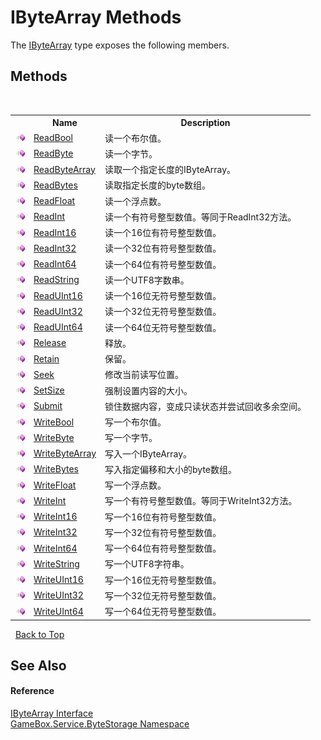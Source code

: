 # IByteArray Methods
 

The <a href="69eda9e7-73ef-a7c3-2002-dfb840101c61">IByteArray</a> type exposes the following members.


## Methods
&nbsp;<table><tr><th></th><th>Name</th><th>Description</th></tr><tr><td>![Public method](media/pubmethod.gif "Public method")</td><td><a href="7867272e-9b94-199d-1da2-ff2b43882d07">ReadBool</a></td><td>
读一个布尔值。</td></tr><tr><td>![Public method](media/pubmethod.gif "Public method")</td><td><a href="354d6c5d-40cf-e6e3-57ca-4cb9d8e2a1cc">ReadByte</a></td><td>
读一个字节。</td></tr><tr><td>![Public method](media/pubmethod.gif "Public method")</td><td><a href="927f92d2-5ba1-5ff7-9cb5-5ed7bff9f0d0">ReadByteArray</a></td><td>
读取一个指定长度的IByteArray。</td></tr><tr><td>![Public method](media/pubmethod.gif "Public method")</td><td><a href="075e3fe0-1b45-58f5-012f-214a25bcf0b2">ReadBytes</a></td><td>
读取指定长度的byte数组。</td></tr><tr><td>![Public method](media/pubmethod.gif "Public method")</td><td><a href="4cb9a856-769e-1569-e93b-34b6287e7e17">ReadFloat</a></td><td>
读一个浮点数。</td></tr><tr><td>![Public method](media/pubmethod.gif "Public method")</td><td><a href="1501a52d-52aa-ec24-9afd-e346b53b0808">ReadInt</a></td><td>
读一个有符号整型数值。等同于ReadInt32方法。</td></tr><tr><td>![Public method](media/pubmethod.gif "Public method")</td><td><a href="7cdb9d0d-17ca-2d63-5cf0-6ed2eb410d7a">ReadInt16</a></td><td>
读一个16位有符号整型数值。</td></tr><tr><td>![Public method](media/pubmethod.gif "Public method")</td><td><a href="31e5679f-05b9-7b2c-cef5-61f59288f3cd">ReadInt32</a></td><td>
读一个32位有符号整型数值。</td></tr><tr><td>![Public method](media/pubmethod.gif "Public method")</td><td><a href="a0b27678-ef87-b8a8-1698-4ddeae49e479">ReadInt64</a></td><td>
读一个64位有符号整型数值。</td></tr><tr><td>![Public method](media/pubmethod.gif "Public method")</td><td><a href="1e9d6ad6-0d8a-78b8-13df-c14b03462276">ReadString</a></td><td>
读一个UTF8字数串。</td></tr><tr><td>![Public method](media/pubmethod.gif "Public method")</td><td><a href="3e8549d1-c0a3-d1ac-23d8-56c6f252ccfd">ReadUInt16</a></td><td>
读一个16位无符号整型数值。</td></tr><tr><td>![Public method](media/pubmethod.gif "Public method")</td><td><a href="73e100bb-8039-7153-b4f8-5e1dc72de0a8">ReadUInt32</a></td><td>
读一个32位无符号整型数值。</td></tr><tr><td>![Public method](media/pubmethod.gif "Public method")</td><td><a href="d30916f5-400c-54d3-0704-06d2e1fa4b0f">ReadUInt64</a></td><td>
读一个64位无符号整型数值。</td></tr><tr><td>![Public method](media/pubmethod.gif "Public method")</td><td><a href="45d3803a-6845-ef32-d684-e10fd2a2c597">Release</a></td><td>
释放。</td></tr><tr><td>![Public method](media/pubmethod.gif "Public method")</td><td><a href="9dc12e13-3203-d9ba-62ec-c5139757b449">Retain</a></td><td>
保留。</td></tr><tr><td>![Public method](media/pubmethod.gif "Public method")</td><td><a href="6659b16b-39f6-a6ea-79b4-de2346e5fe5a">Seek</a></td><td>
修改当前读写位置。</td></tr><tr><td>![Public method](media/pubmethod.gif "Public method")</td><td><a href="093f97bb-6707-c05c-28f9-bc159b3a37f9">SetSize</a></td><td>
强制设置内容的大小。</td></tr><tr><td>![Public method](media/pubmethod.gif "Public method")</td><td><a href="6daa442f-5692-c2a3-2525-918ca187e205">Submit</a></td><td>
锁住数据内容，变成只读状态并尝试回收多余空间。</td></tr><tr><td>![Public method](media/pubmethod.gif "Public method")</td><td><a href="6962860b-2eaf-12ba-6558-e163dd051ad5">WriteBool</a></td><td>
写一个布尔值。</td></tr><tr><td>![Public method](media/pubmethod.gif "Public method")</td><td><a href="bad14fa1-a09c-b1de-b3df-d1739e764f1a">WriteByte</a></td><td>
写一个字节。</td></tr><tr><td>![Public method](media/pubmethod.gif "Public method")</td><td><a href="0cff0894-817a-a508-1697-7502e847631f">WriteByteArray</a></td><td>
写入一个IByteArray。</td></tr><tr><td>![Public method](media/pubmethod.gif "Public method")</td><td><a href="f5b03b6d-d218-03e2-e5a9-2c12e794a55b">WriteBytes</a></td><td>
写入指定偏移和大小的byte数组。</td></tr><tr><td>![Public method](media/pubmethod.gif "Public method")</td><td><a href="8f45c41c-ca1c-1a69-e8f2-e1206492e494">WriteFloat</a></td><td>
写一个浮点数。</td></tr><tr><td>![Public method](media/pubmethod.gif "Public method")</td><td><a href="41bb0570-8c6d-b0f3-287d-e819f26b911a">WriteInt</a></td><td>
写一个有符号整型数值。等同于WriteInt32方法。</td></tr><tr><td>![Public method](media/pubmethod.gif "Public method")</td><td><a href="4c60faf7-a8a6-0114-a0c7-b093e2b64aef">WriteInt16</a></td><td>
写一个16位有符号整型数值。</td></tr><tr><td>![Public method](media/pubmethod.gif "Public method")</td><td><a href="a1cb6d14-93e6-cb78-c002-911770a4d5ac">WriteInt32</a></td><td>
写一个32位有符号整型数值。</td></tr><tr><td>![Public method](media/pubmethod.gif "Public method")</td><td><a href="dc7ee6a0-1d56-c761-b038-6420256b746a">WriteInt64</a></td><td>
写一个64位有符号整型数值。</td></tr><tr><td>![Public method](media/pubmethod.gif "Public method")</td><td><a href="d4808e89-3a59-06c1-b853-e1ca1a85c94e">WriteString</a></td><td>
写一个UTF8字符串。</td></tr><tr><td>![Public method](media/pubmethod.gif "Public method")</td><td><a href="c8758992-a859-212e-3b3b-1fd698e98972">WriteUInt16</a></td><td>
写一个16位无符号整型数值。</td></tr><tr><td>![Public method](media/pubmethod.gif "Public method")</td><td><a href="350bc11a-80ee-48e3-0618-d245edb087bd">WriteUInt32</a></td><td>
写一个32位无符号整型数值。</td></tr><tr><td>![Public method](media/pubmethod.gif "Public method")</td><td><a href="8a51e4c1-0846-a332-b671-e18e448d9997">WriteUInt64</a></td><td>
写一个64位无符号整型数值。</td></tr></table>&nbsp;
<a href="#ibytearray-methods">Back to Top</a>

## See Also


#### Reference
<a href="69eda9e7-73ef-a7c3-2002-dfb840101c61">IByteArray Interface</a><br /><a href="cbcf8424-cd18-fbda-feb6-4e99463c65b9">GameBox.Service.ByteStorage Namespace</a><br />